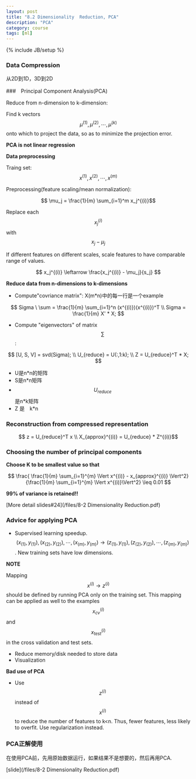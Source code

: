 ```yaml
---
layout: post
title: "8.2 Dimensionality	Reduction, PCA"
description: "PCA"
category: course 
tags: [ml]
---
```

{% include JB/setup %}

### Data Compression

从2D到1D，3D到2D

###　Principal Component Analysis(PCA) 

Reduce from n-dimension to k-dimension: 

Find k vectors $$ \mu^{(1)}, \mu^{(2)},\cdots, \mu^{(k)}$$ onto which to project the data, so as to minimize the projection error.

**PCA is not linear regression**

**Data preprocessing**

Traing set: $$ x^{(1)}, x^{(2)}, \cdots, x^{(m)}$$

Preprocessing(feature scaling/mean normalization): 

$$ \mu_j = \frac{1}{m} \sum_{i=1}^m x_j^{(i)}$$

Replace each $$x_j^{(i)}$$ with $$ x_j - \mu_j $$

If different features on different scales, scale features to have comparable range of values.

$$ x_j^{(i)} \leftarrow \frac{x_j^{(i)} - \mu_j}{s_j} $$

**Reduce data from n-dimensions to k-dimensions**

* Compute"covriance matrix": X(m*n)中的每一行是一个example

$$ Sigma \ \sum = \frac{1}{m} \sum_{i=1}^n (x^{(i)})(x^{(i)})^T \\
Sigma = \frac{1}{m} X' * X;
$$

* Compute "eigenvectors" of matrix $$\sum$$:

$$ [U, S, V] = svd(Sigma); \\
U_{reduce} = U(:,1:k); \\
Z = U_{reduce}^T * X;
$$

* U是n*n的矩阵
* S是n*n矩阵
* $$U_{reduce}$$ 是n*k矩阵
* Z 是　k*n

### Reconstruction from compressed representation

$$ z = U_{reduce}^T x \\
X_{approx}^{(i)} = U_{reduce} * Z^{(i)}$$

### Choosing the number of principal components

**Choose K to be smallest value so that**

$$
\frac{ \frac{1}{m} \sum_{i=1}^{m} \Vert x^{(i)} - x_{approx}^{(i)} \Vert^2}{\frac{1}{m} \sum_{i=1}^{m} \Vert x^{(i)}\Vert^2} \leq 0.01 
$$

**99% of variance is retained!!**

[More detail slides#24](/files/8-2 Dimensionality Reduction.pdf)

### Advice for applying PCA

* Supervised learning speedup. $$ (x_{(1)},y_{(1)}), (x_{(2)},y_{(2)}),\cdots, (x_{(m)},y_{(m)}) \longrightarrow   (z_{(1)},y_{(1)}), (z_{(2)},y_{(2)}),\cdots, (z_{(m)},y_{(m)}) $$. New training sets have low dimensions.

**NOTE**

Mapping $$ x^{(i)} \rightarrow z^{(i)} $$ should be defined by running PCA only on the training set. This mapping can be applied as well to the examples $$ x_{cv}^{(i)} $$ and $$ x_{test}^{(i)}$$ in the cross validation and test sets.

* Reduce memory/disk needed to store data
* Visualization

**Bad use of PCA**

* Use $$ z^{(i)} $$ instead of $$ x^{(i)} $$ to reduce the number of features to k<n. Thus, fewer features, less likely to overfit. Use regularization instead.

### PCA正解使用

在使用PCA前，先用原始数据运行，如果结果不是想要的，然后再用PCA.

[slide](/files/8-2 Dimensionality Reduction.pdf)




